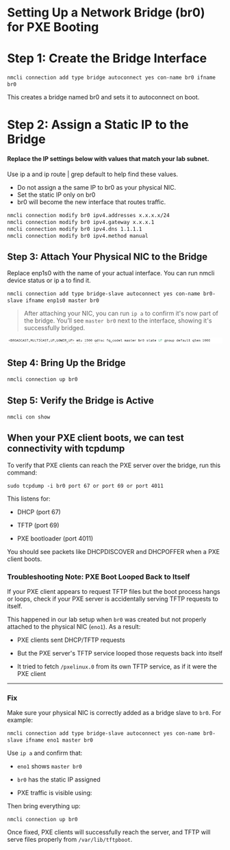 # Setting Up a Network Bridge (br0) for PXE Booting

# Step 1: Create the Bridge Interface

```
nmcli connection add type bridge autoconnect yes con-name br0 ifname br0
```

This creates a bridge named br0 and sets it to autoconnect on boot.

# Step 2: Assign a Static IP to the Bridge

#### Replace the IP settings below with values that match your lab subnet.

Use ip a and ip route | grep default to help find these values.

- Do not assign a the same IP to br0 as your physical NIC.
- Set the static IP only on br0
- br0 will become the new interface that routes traffic. 

```
nmcli connection modify br0 ipv4.addresses x.x.x.x/24
nmcli connection modify br0 ipv4.gateway x.x.x.1
nmcli connection modify br0 ipv4.dns 1.1.1.1
nmcli connection modify br0 ipv4.method manual
```

## Step 3: Attach Your Physical NIC to the Bridge

Replace enp1s0 with the name of your actual interface. You can run nmcli device status or ip a to find it.

```
nmcli connection add type bridge-slave autoconnect yes con-name br0-slave ifname enp1s0 master br0
```

> After attaching your NIC, you can run `ip a` to confirm it's now part of the bridge.
> You’ll see `master br0` next to the interface, showing it's successfully bridged.

![NIC showing master br0](./images/ip-a-bridge-master.png)


## Step 4: Bring Up the Bridge

```
nmcli connection up br0
```

## Step 5: Verify the Bridge is Active

```
nmcli con show
```


## When your PXE client boots, we can test connectivity with tcpdump

To verify that PXE clients can reach the PXE server over the bridge, run this command:

```
sudo tcpdump -i br0 port 67 or port 69 or port 4011
```

This listens for:

- DHCP (port 67)

- TFTP (port 69)

- PXE bootloader (port 4011)

You should see packets like DHCPDISCOVER and DHCPOFFER when a PXE client boots.


### Troubleshooting Note: PXE Boot Looped Back to Itself

If your PXE client appears to request TFTP files but the boot process hangs or loops, check if your PXE server is accidentally serving TFTP requests to itself.

This happened in our lab setup when `br0` was created but not properly attached to the physical NIC (`eno1`). As a result:

-   PXE clients sent DHCP/TFTP requests

-   But the PXE server's TFTP service looped those requests back into itself

-   It tried to fetch `/pxelinux.0` from its own TFTP service, as if it were the PXE client

* * * * *

### Fix

Make sure your physical NIC is correctly added as a bridge slave to `br0`. For example:

```
nmcli connection add type bridge-slave autoconnect yes con-name br0-slave ifname eno1 master br0
```

Use `ip a` and confirm that:

-   `eno1` shows `master br0`

-   `br0` has the static IP assigned

-   PXE traffic is visible using:


Then bring everything up:

```
nmcli connection up br0
```

Once fixed, PXE clients will successfully reach the server, and TFTP will serve files properly from `/var/lib/tftpboot`.
